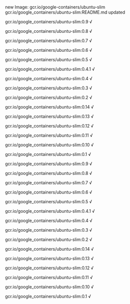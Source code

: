 new Image: gcr.io/google-containers/ubuntu-slim
gcr.io/google_containers/ubuntu-slim:README.md updated 

gcr.io/google_containers/ubuntu-slim:0.9 √

gcr.io/google_containers/ubuntu-slim:0.8 √

gcr.io/google_containers/ubuntu-slim:0.7 √

gcr.io/google_containers/ubuntu-slim:0.6 √

gcr.io/google_containers/ubuntu-slim:0.5 √

gcr.io/google_containers/ubuntu-slim:0.4.1 √

gcr.io/google_containers/ubuntu-slim:0.4 √

gcr.io/google_containers/ubuntu-slim:0.3 √

gcr.io/google_containers/ubuntu-slim:0.2 √

gcr.io/google_containers/ubuntu-slim:0.14 √

gcr.io/google_containers/ubuntu-slim:0.13 √

gcr.io/google_containers/ubuntu-slim:0.12 √

gcr.io/google_containers/ubuntu-slim:0.11 √

gcr.io/google_containers/ubuntu-slim:0.10 √

gcr.io/google_containers/ubuntu-slim:0.1 √

gcr.io/google_containers/ubuntu-slim:0.9 √

gcr.io/google_containers/ubuntu-slim:0.8 √

gcr.io/google_containers/ubuntu-slim:0.7 √

gcr.io/google_containers/ubuntu-slim:0.6 √

gcr.io/google_containers/ubuntu-slim:0.5 √

gcr.io/google_containers/ubuntu-slim:0.4.1 √

gcr.io/google_containers/ubuntu-slim:0.4 √

gcr.io/google_containers/ubuntu-slim:0.3 √

gcr.io/google_containers/ubuntu-slim:0.2 √

gcr.io/google_containers/ubuntu-slim:0.14 √

gcr.io/google_containers/ubuntu-slim:0.13 √

gcr.io/google_containers/ubuntu-slim:0.12 √

gcr.io/google_containers/ubuntu-slim:0.11 √

gcr.io/google_containers/ubuntu-slim:0.10 √

gcr.io/google_containers/ubuntu-slim:0.1 √

